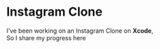 <h1> Instagram Clone </h1>

<p> I've been working on an Instagram Clone on <strong>Xcode</strong>, <br>
So I share my progress here </p>
